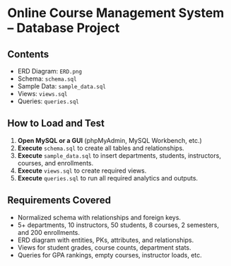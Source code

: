 # Online Course Management System – Database Project

## Contents

- ERD Diagram: `ERD.png`
- Schema: `schema.sql`
- Sample Data: `sample_data.sql`
- Views: `views.sql`
- Queries: `queries.sql`

## How to Load and Test

1. **Open MySQL or a GUI** (phpMyAdmin, MySQL Workbench, etc.)
2. **Execute** `schema.sql` to create all tables and relationships.
3. **Execute** `sample_data.sql` to insert departments, students, instructors, courses, and enrollments.
4. **Execute** `views.sql` to create required views.
5. **Execute** `queries.sql` to run all required analytics and outputs.

## Requirements Covered

- Normalized schema with relationships and foreign keys.
- 5+ departments, 10 instructors, 50 students, 8 courses, 2 semesters, and 200 enrollments.
- ERD diagram with entities, PKs, attributes, and relationships.
- Views for student grades, course counts, department stats.
- Queries for GPA rankings, empty courses, instructor loads, etc.
